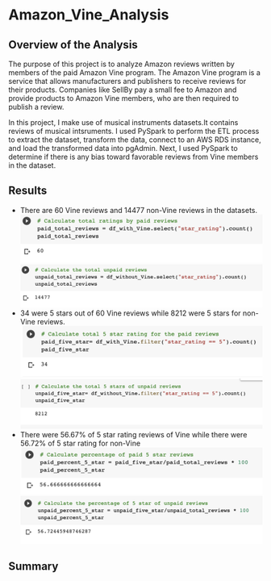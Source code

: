# Amazon_Vine_Analysis
## Overview of the Analysis
 The purpose of this project is to analyze Amazon reviews written by members of the paid Amazon Vine program. The Amazon Vine program is a service that allows manufacturers and publishers to receive reviews for their products. Companies like SellBy pay a small fee to Amazon and provide products to Amazon Vine members, who are then required to publish a review.

In this project, I make use of musical instruments datasets.It contains reviews of musical intsruments. I used PySpark to perform the ETL process to extract the dataset, transform the data, connect to an AWS RDS instance, and load the transformed data into pgAdmin. Next, I used PySpark to determine if there is any bias toward favorable reviews from Vine members in the dataset.

## Results
- There are 60 Vine reviews and 14477 non-Vine reviews in the datasets.
![total_vine_review.png](total_vine_review.png) ![total_unpaid.png](total_unpaid.png)
- 34 were 5 stars out of 60 Vine reviews while 8212 were 5 stars for non-Vine reviews.
![vine_5_star.png](vine_5_star.png) ![unpaid_5_star.png](unpaid_5_star.png)
- There were 56.67% of 5 star rating reviews of Vine while there were 56.72% of 5 star rating for non-Vine
![paid_percent.png](paid_percent.png) ![unpaid_percent.png](unpaid_percent.png)

## Summary
